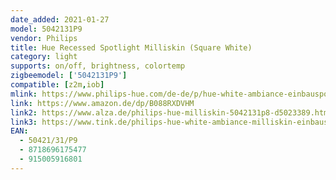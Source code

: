 ```yaml
---
date_added: 2021-01-27
model: 5042131P9
vendor: Philips
title: Hue Recessed Spotlight Milliskin (Square White)
category: light
supports: on/off, brightness, colortemp
zigbeemodel: ['5042131P9']
compatible: [z2m,iob]
mlink: https://www.philips-hue.com/de-de/p/hue-white-ambiance-einbauspot-milliskin-erw/5042131P9
link: https://www.amazon.de/dp/B088RXDVHM
link2: https://www.alza.de/philips-hue-milliskin-5042131p8-d5023389.htm
link3: https://www.tink.de/philips-hue-white-ambiance-milliskin-einbauspot-zur-erweiterung
EAN: 
  - 50421/31/P9
  - 8718696175477
  - 915005916801
---
```

